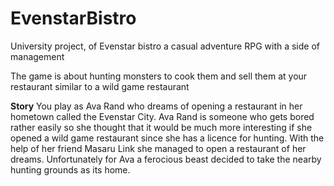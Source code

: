 # EvenstarBistro
University project, of Evenstar bistro a casual adventure RPG with a side of management

The game is about hunting monsters to cook them and sell them at your restaurant similar to a wild game restaurant

**Story**
You play as Ava Rand who dreams of opening a restaurant in her hometown called the Evenstar City. Ava Rand is someone who gets bored rather easily so she thought that it would be much more interesting if she opened a wild game restaurant since she has a licence for hunting. With the help of her friend Masaru Link she managed to open a restaurant of her dreams. Unfortunately for Ava a ferocious beast decided to take the nearby hunting grounds as its home.
